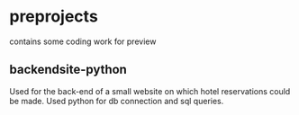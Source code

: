 # preprojects
contains some coding work for preview

## backendsite-python
Used for the back-end of a small website on which hotel reservations could be made. Used python for db connection and sql queries.  

